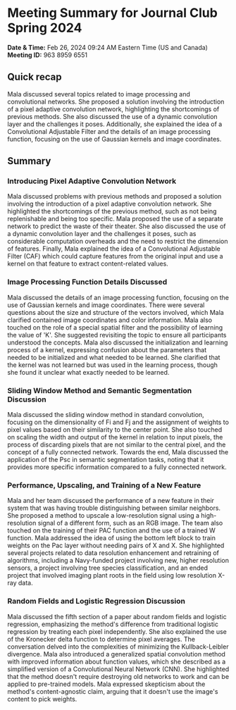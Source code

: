 # Meeting Summary for Journal Club Spring 2024

**Date & Time:** Feb 26, 2024 09:24 AM Eastern Time (US and Canada)
**Meeting ID:** 963 8959 6551

## Quick recap

Mala discussed several topics related to image processing and convolutional networks. She proposed a solution involving the introduction of a pixel adaptive convolution network, highlighting the shortcomings of previous methods. She also discussed the use of a dynamic convolution layer and the challenges it poses. Additionally, she explained the idea of a Convolutional Adjustable Filter and the details of an image processing function, focusing on the use of Gaussian kernels and image coordinates.

## Summary

### Introducing Pixel Adaptive Convolution Network

Mala discussed problems with previous methods and proposed a solution involving the introduction of a pixel adaptive convolution network. She highlighted the shortcomings of the previous method, such as not being replenishable and being too specific. Mala proposed the use of a separate network to predict the waste of their theater. She also discussed the use of a dynamic convolution layer and the challenges it poses, such as considerable computation overheads and the need to restrict the dimension of features. Finally, Mala explained the idea of a Convolutional Adjustable Filter (CAF) which could capture features from the original input and use a kernel on that feature to extract content-related values.

### Image Processing Function Details Discussed

Mala discussed the details of an image processing function, focusing on the use of Gaussian kernels and image coordinates. There were several questions about the size and structure of the vectors involved, which Mala clarified contained image coordinates and color information. Mala also touched on the role of a special spatial filter and the possibility of learning the value of 'K'. She suggested revisiting the topic to ensure all participants understood the concepts. Mala also discussed the initialization and learning process of a kernel, expressing confusion about the parameters that needed to be initialized and what needed to be learned. She clarified that the kernel was not learned but was used in the learning process, though she found it unclear what exactly needed to be learned.



### Sliding Window Method and Semantic Segmentation Discussion

Mala discussed the sliding window method in standard convolution, focusing on the dimensionality of Fi and Fj and the assignment of weights to pixel values based on their similarity to the center point. She also touched on scaling the width and output of the kernel in relation to input pixels, the process of discarding pixels that are not similar to the central pixel, and the concept of a fully connected network. Towards the end, Mala discussed the application of the Psc in semantic segmentation tasks, noting that it provides more specific information compared to a fully connected network.


### Performance, Upscaling, and Training of a New Feature

Mala and her team discussed the performance of a new feature in their system that was having trouble distinguishing between similar neighbors. She proposed a method to upscale a low-resolution signal using a high-resolution signal of a different form, such as an RGB image. The team also touched on the training of their PAC function and the use of a trained W function. Mala addressed the idea of using the bottom left block to train weights on the Pac layer without needing pairs of X and X. She highlighted several projects related to data resolution enhancement and retraining of algorithms, including a Navy-funded project involving new, higher resolution sensors, a project involving tree species classification, and an ended project that involved imaging plant roots in the field using low resolution X-ray data.


### Random Fields and Logistic Regression Discussion

Mala discussed the fifth section of a paper about random fields and logistic regression, emphasizing the method's difference from traditional logistic regression by treating each pixel independently. She also explained the use of the Kronecker delta function to determine pixel averages. The conversation delved into the complexities of minimizing the Kullback-Leibler divergence. Mala also introduced a generalized spatial convolution method with improved information about function values, which she described as a simplified version of a Convolutional Neural Network (CNN). She highlighted that the method doesn't require destroying old networks to work and can be applied to pre-trained models. Mala expressed skepticism about the method's content-agnostic claim, arguing that it doesn't use the image's content to pick weights.
